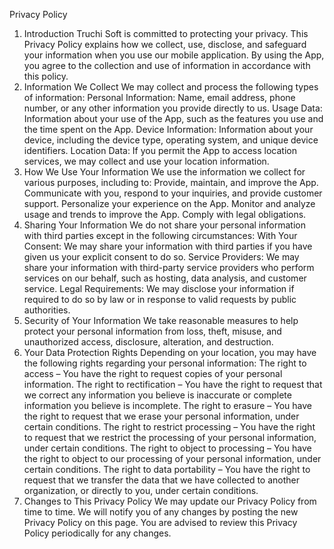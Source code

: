 Privacy Policy

1. Introduction
Truchi Soft is committed to protecting your privacy. This Privacy Policy explains how we collect, use, disclose, and safeguard your information when you use our mobile application. By using the App, you agree to the collection and use of information in accordance with this policy.
2. Information We Collect
We may collect and process the following types of information:
Personal Information: Name, email address, phone number, or any other information you provide directly to us.
Usage Data: Information about your use of the App, such as the features you use and the time spent on the App.
Device Information: Information about your device, including the device type, operating system, and unique device identifiers.
Location Data: If you permit the App to access location services, we may collect and use your location information.
3. How We Use Your Information
We use the information we collect for various purposes, including to:
Provide, maintain, and improve the App.
Communicate with you, respond to your inquiries, and provide customer support.
Personalize your experience on the App.
Monitor and analyze usage and trends to improve the App.
Comply with legal obligations.
4. Sharing Your Information
We do not share your personal information with third parties except in the following circumstances:
With Your Consent: We may share your information with third parties if you have given us your explicit consent to do so.
Service Providers: We may share your information with third-party service providers who perform services on our behalf, such as hosting, data analysis, and customer service.
Legal Requirements: We may disclose your information if required to do so by law or in response to valid requests by public authorities.
5. Security of Your Information
We take reasonable measures to help protect your personal information from loss, theft, misuse, and unauthorized access, disclosure, alteration, and destruction.
6. Your Data Protection Rights
Depending on your location, you may have the following rights regarding your personal information:
The right to access – You have the right to request copies of your personal information.
The right to rectification – You have the right to request that we correct any information you believe is inaccurate or complete information you believe is incomplete.
The right to erasure – You have the right to request that we erase your personal information, under certain conditions.
The right to restrict processing – You have the right to request that we restrict the processing of your personal information, under certain conditions.
The right to object to processing – You have the right to object to our processing of your personal information, under certain conditions.
The right to data portability – You have the right to request that we transfer the data that we have collected to another organization, or directly to you, under certain conditions.
7. Changes to This Privacy Policy
We may update our Privacy Policy from time to time. We will notify you of any changes by posting the new Privacy Policy on this page. You are advised to review this Privacy Policy periodically for any changes.


